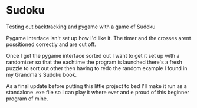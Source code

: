 # Sudoku
Testing out backtracking and pygame with a game of Sudoku

Pygame interface isn't set up how I'd like it. The timer and the crosses arent possitioned correctly and are cut off.

Once I get the pygame interface sorted out I want to get it set up with a randomizer so that the eachtime the program is launched there's a fresh puzzle to sort out other then having to redo the random example I found in my Grandma's Sudoku book.

As a final update before putting this little project to bed I'll make it run as a standalone .exe file so I can play it where ever and e proud of this beginner program of mine.
